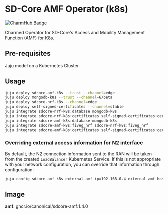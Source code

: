 # SD-Core AMF Operator (k8s)
[![CharmHub Badge](https://charmhub.io/sdcore-amf-k8s/badge.svg)](https://charmhub.io/sdcore-amf-k8s)

Charmed Operator for SD-Core's Access and Mobility Management Function (AMF) for K8s.


## Pre-requisites

Juju model on a Kubernetes Cluster.

## Usage

```bash
juju deploy sdcore-amf-k8s --trust --channel=edge
juju deploy mongodb-k8s --trust --channel=6/beta
juju deploy sdcore-nrf-k8s --channel=edge
juju deploy self-signed-certificates --channel=stable
juju integrate sdcore-nrf-k8s:database mongodb-k8s
juju integrate sdcore-nrf-k8s:certificates self-signed-certificates:certificates
juju integrate sdcore-amf-k8s:database mongodb-k8s
juju integrate sdcore-amf-k8s:fiveg_nrf sdcore-nrf-k8s:fiveg_nrf
juju integrate sdcore-amf-k8s:certificates self-signed-certificates:certificates
```

### Overriding external access information for N2 interface

By default, the N2 connection information sent to the RAN will be taken from
the created `LoadBalancer` Kubernetes Service. If this is not appropriate with
your network configuration, you can override that information through
configuration:

```bash
juju config sdcore-amf-k8s external-amf-ip=192.168.0.4 external-amf-hostname=amf.example.com
```

## Image

**amf**: ghcr.io/canonical/sdcore-amf:1.4.0
